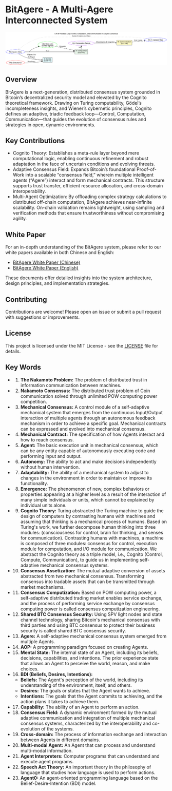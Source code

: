 # BitAgere - A Multi-Agere Interconnected System

![Feedback-loop](images/feedback-loop.png)

## Overview
BitAgere is a next-generation, distributed consensus system grounded in Bitcoin’s decentralized security model and elevated by the Cognito theoretical framework. Drawing on Turing computability, Gödel’s incompleteness insights, and Wiener’s cybernetic principles, Cognito defines an adaptive, triadic feedback loop—Control, Computation, Communication—that guides the evolution of consensus rules and strategies in open, dynamic environments.

## Key Contributions

* Cognito Theory: Establishes a meta-rule layer beyond mere computational logic, enabling continuous refinement and robust adaptation in the face of uncertain conditions and evolving threats.
* Adaptive Consensus Field: Expands Bitcoin’s foundational Proof-of-Work into a scalable “consensus field,” wherein multiple intelligent agents (“Agere”) interact and form mechanical contracts. This structure supports trust transfer, efficient resource allocation, and cross-domain interoperability.
* Multi-Agent Optimization: By offloading complex strategy calculations to distributed off-chain computation, BitAgere achieves near-infinite scalability. On-chain validation remains lightweight, using sampling and verification methods that ensure trustworthiness without compromising agility.

## White Paper

For an in-depth understanding of the BitAgere system, please refer to our white papers available in both Chinese and English:

- [BitAgere White Paper (Chinese)](BitAgere_一个以比特币为底层的多元Agere互联系统.md)
- [BitAgere White Paper (English)](BitAgere_A_Multi-Agere_Interconnected_System_Based_on_Bitcoin.md)


These documents offer detailed insights into the system architecture, design principles, and implementation strategies.

## Contributing

Contributions are welcome! Please open an issue or submit a pull request with suggestions or improvements.

## License

This project is licensed under the MIT License - see the [LICENSE](LICENSE) file for details.


## Key Words

- 1. **The Nakamoto Problem:**
   The problem of distributed trust in information communication between machines.
- 2. **Nakamoto Consensus:**
   The distributed trust problem of Coin communication solved through unlimited POW computing power competition.
- 3. **Mechanical Consensus:**
  A control module of a self-adaptive mechanical system that emerges from the continuous Input/Output interaction of multiple agents through an autonomous feedback mechanism in order to achieve a specific goal. Mechanical contracts can be expressed and evolved into mechanical consensus.
- 4. **Mechanical Contract:**
   The specification of how Agents interact and how to reach consensus.
- 5. **Agent:**
   The basic execution unit in mechanical consensus, which can be any entity capable of autonomously executing code and performing input and output.
- 6. **Autonomy:**
   The ability to act and make decisions independently without human intervention.
- 7. **Adaptability:**
   The ability of a mechanical system to adjust to changes in the environment in order to maintain or improve its functionality.
- 8. **Emergence:**
   The phenomenon of new, complex behaviors or properties appearing at a higher level as a result of the interaction of many simple individuals or units, which cannot be explained by individual units alone.
- 9. **Cognito Theory:**
   Turing abstracted the Turing machine to guide the design of computers by contrasting humans with machines and assuming that thinking is a mechanical process of humans.
   Based on Turing's work, we further decompose human thinking into three modules: (consciousness for control, brain for thinking, and senses for communication). Contrasting humans with machines, a machine is composed of three modules: consensus for control, execution module for computation, and I/O module for communication. We abstract the Cognito theory as a triple model, i.e., Cognito (Control, Compute, Communication), to guide us in implementing self-adaptive mechanical consensus systems.
- 10. **Consensus Assetization:**
    The mutual adaptive conversion of assets abstracted from two mechanical consensus.
    Transforming consensus into tradable assets that can be transmitted through market mechanisms.
- 11. **Consensus Computization:**
    Based on POW computing power, a self-adaptive distributed trading market enables service exchange, and the process of performing service exchange by consensus computing power is called consensus computization engineering.
- 12. **Shared BTC Consensus Security:**
    Using SPV light nodes and state channel technology, sharing Bitcoin's mechanical consensus with third parties and using BTC consensus to protect their business security is called shared BTC consensus security.
- 13. **Agere:**
    A self-adaptive mechanical consensus system emerged from multiple Agents.
- 14. **AOP:**
    A programming paradigm focused on creating Agents.
- 15. **Mental State:**
    The internal state of an Agent, including its beliefs, decisions, capabilities, and intentions. The prior experience state that allows an Agent to perceive the world, reason, and make choices.
- 16. **BDI (Beliefs, Desires, Intentions):**
    * **Beliefs:** The Agent's perception of the world, including its understanding of the environment, itself, and others.
    * **Desires:** The goals or states that the Agent wants to achieve.
    * **Intentions:** The goals that the Agent commits to achieving, and the action plans it takes to achieve them.
- 17. **Capability:**
    The ability of an Agent to perform an action.
- 18. **Consensus Field:**
    A dynamic environment formed by the mutual adaptive communication and integration of multiple mechanical consensus systems, characterized by the interoperability and co-evolution of the systems.
- 19. **Cross-domain:**
    The process of information exchange and interaction between Agents in different domains.
- 20. **Multi-modal Agent:**
    An Agent that can process and understand multi-modal information.
- 21. **Agent Interpreters:**
    Computer programs that can understand and execute agent programs.
- 22. **Speech Act Theory:**
    An important theory in the philosophy of language that studies how language is used to perform actions.
- 23. **Agent0:**
    An agent-oriented programming language based on the Belief-Desire-Intention (BDI) model.
